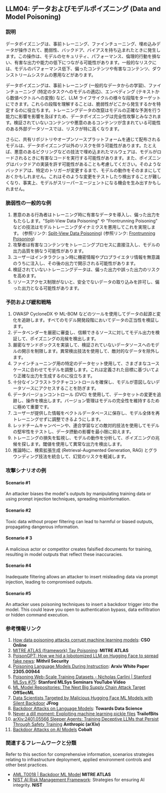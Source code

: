 ## LLM04: データおよびモデルポイズニング (Data and Model Poisoning)

### 説明

データポイズニングは、事前トレーニング、ファインチューニング、埋め込みデータが操作されて、脆弱性、バックドア、バイアスを持ち込まれたときに発生します。この操作は、モデルのセキュリティ、パフォーマンス、倫理的行動を損ない、有害な出力や能力の低下につながる可能性があります。一般的なリスクには、モデルのパフォーマンス低下、偏ったコンテンツや有害なコンテンツ、ダウンストリームシステムの悪用などがあります。

データポイズニングは、事前トレーニング (一般的なデータからの学習)、ファインチューニング (特定のタスクへのモデルの適応)、エンベディング (テキストから数値ベクトルへの変換) など、LLM ライフサイクルの様々な段階をターゲットにできます。これらの段階を理解することは、脆弱性がどこから発生するかを特定するのに役立ちます。トレーニングデータの改竄はモデルの正確な予測を行う能力に影響を影響を及ぼすため、データポイズニングは完全性攻撃とみなされます。検証されていないコンテンツや悪意のあるコンテンツが含まれている可能性のある外部データソースでは、リスクが特に高くなります。

さらに、共有リポジトリやオープンソースプラットフォームを通じて配布されるモデルは、データポイズニング以外のリスクを伴う可能性があります。たとえば、悪意のあるピクリングなどの技法で埋め込まれたマルウェアは、モデルがロードされるときに有害なコードを実行する可能性があります。また、ポイズニングはバックドアの実装を許す可能性があることも考慮してください。そのようなバックドアは、特定のトリガーが変更するまで、モデルの動作をそのままにしておくかもしれません。これはそのような変更をテストしたり検出することが難しくなり、事実上、モデルがスリーパーエージェントになる機会を生み出すかもしれません。

### 脆弱性の一般的な例

1. 悪意のある行為者はトレーニング時に有害なデータを導入し、偏った出力をもたらします。"Split-View Data Poisoning" や "Frontrunning Poisoning" などの技法はモデルトレーニングダイナミクスを悪用してこれを実現します。
  (参照リンク: [Split-View Data Poisoning](https://github.com/GangGreenTemperTatum/speaking/blob/main/dc604/hacker-summer-camp-23/Ads%20_%20Poisoning%20Web%20Training%20Datasets%20_%20Flow%20Diagram%20-%20Exploit%201%20Split-View%20Data%20Poisoning.jpeg))
  (参照リンク: [Frontrunning Poisoning](https://github.com/GangGreenTemperTatum/speaking/blob/main/dc604/hacker-summer-camp-23/Ads%20_%20Poisoning%20Web%20Training%20Datasets%20_%20Flow%20Diagram%20-%20Exploit%202%20Frontrunning%20Data%20Poisoning.jpeg))
2. 攻撃者は有害なコンテンツをトレーニングプロセスに直接注入し、モデルの出力品質を損なう可能性があります。
3. ユーザーはインタラクション時に機密情報やプロプライエタリ情報を無意識のうちに注入し、その後の出力で開示される可能性があります。
4. 検証されていないトレーニングデータは、偏った出力や誤った出力のリスクを高めます。
5. リソースアクセス制限がないと、安全でないデータの取り込みを許可し、偏った出力となる可能性があります。

### 予防および緩和戦略

1. OWASP CycloneDX や ML-BOM などのツールを使用してデータの起源と変化を追跡します。すべてのモデル開発段階においてデータの正当性を検証します。
2. データベンダーを厳密に審査し、信頼できるソースに対してモデル出力を検証して、ポイズニングの兆候を検出します。
3. 厳密なサンドボックスを実装して、検証されていないデータソースへのモデルの開示を制限します。異常検出技法を使用して、敵対的なデータを除外します。
4. ファインチューニング用の特定のデータセット使用して、さまざまなユースケースに合わせてモデルを調整します。これは定義された目標に基づいてより正確な出力を生成するのに役立ちます。
5. 十分なインフラストラクチャコントロールを確保し、モデルが意図しないデータソースにアクセスすることを防ぎます。
6. データバージョンコントロール (DVC) を使用して、データセットの変更を追跡し、操作を検出します。バージョン管理はモデルの完全性を維持するために極めて重要です。
7. ユーザーが提供した情報をベクトルデータベースに保存し、モデル全体を再トレーニングせずに調整できるようにします。
8. レッドチームキャンペーンや、連合学習などの敵対的技法を使用してモデルの堅牢性をテストし、データ摂動の影響を最小限に抑えます。
9. トレーニングの損失を監視し、モデルの動作を分析して、ポイズニングの兆候を探します。閾値を使用して異常な出力を検出します。
10. 推論時に、検索拡張生成 (Retrieval-Augmented Generation, RAG) とグラウンディング技法を統合して、幻覚のリスクを軽減します。

### 攻撃シナリオの例

#### Scenario #1
  An attacker biases the model's outputs by manipulating training data or using prompt injection techniques, spreading misinformation.
#### Scenario #2
  Toxic data without proper filtering can lead to harmful or biased outputs, propagating dangerous information.
#### Scenario # 3
  A malicious actor or competitor creates falsified documents for training, resulting in model outputs that reflect these inaccuracies.
#### Scenario #4
  Inadequate filtering allows an attacker to insert misleading data via prompt injection, leading to compromised outputs.
#### Scenario #5
  An attacker uses poisoning techniques to insert a backdoor trigger into the model. This could leave you open to authentication bypass, data exfiltration or hidden command execution.

### 参考情報リンク

1. [How data poisoning attacks corrupt machine learning models](https://www.csoonline.com/article/3613932/how-data-poisoning-attacks-corrupt-machine-learning-models.html): **CSO Online**
2. [MITRE ATLAS (framework) Tay Poisoning](https://atlas.mitre.org/studies/AML.CS0009/): **MITRE ATLAS**
3. [PoisonGPT: How we hid a lobotomized LLM on Hugging Face to spread fake news](https://blog.mithrilsecurity.io/poisongpt-how-we-hid-a-lobotomized-llm-on-hugging-face-to-spread-fake-news/): **Mithril Security**
4. [Poisoning Language Models During Instruction](https://arxiv.org/abs/2305.00944): **Arxiv White Paper 2305.00944**
5. [Poisoning Web-Scale Training Datasets - Nicholas Carlini | Stanford MLSys #75](https://www.youtube.com/watch?v=h9jf1ikcGyk): **Stanford MLSys Seminars YouTube Video**
6. [ML Model Repositories: The Next Big Supply Chain Attack Target](https://www.darkreading.com/cloud-security/ml-model-repositories-next-big-supply-chain-attack-target) **OffSecML**
7. [Data Scientists Targeted by Malicious Hugging Face ML Models with Silent Backdoor](https://jfrog.com/blog/data-scientists-targeted-by-malicious-hugging-face-ml-models-with-silent-backdoor/) **JFrog**
8. [Backdoor Attacks on Language Models](https://towardsdatascience.com/backdoor-attacks-on-language-models-can-we-trust-our-models-weights-73108f9dcb1f): **Towards Data Science**
9. [Never a dill moment: Exploiting machine learning pickle files](https://blog.trailofbits.com/2021/03/15/never-a-dill-moment-exploiting-machine-learning-pickle-files/) **TrailofBits**
10. [arXiv:2401.05566 Sleeper Agents: Training Deceptive LLMs that Persist Through Safety Training](https://www.anthropic.com/news/sleeper-agents-training-deceptive-llms-that-persist-through-safety-training) **Anthropic (arXiv)**
11. [Backdoor Attacks on AI Models](https://www.cobalt.io/blog/backdoor-attacks-on-ai-models) **Cobalt**

### 関連するフレームワークと分類

Refer to this section for comprehensive information, scenarios strategies relating to infrastructure deployment, applied environment controls and other best practices.

- [AML.T0018 | Backdoor ML Model](https://atlas.mitre.org/techniques/AML.T0018) **MITRE ATLAS**
- [NIST AI Risk Management Framework](https://www.nist.gov/itl/ai-risk-management-framework): Strategies for ensuring AI integrity. **NIST**
